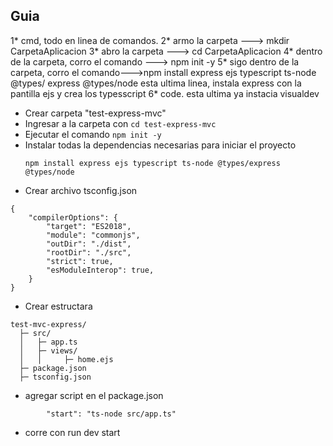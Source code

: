 ## Guia

1* cmd, todo en linea de comandos.
2* armo la carpeta                            ---> mkdir CarpetaAplicacion
3* abro la carpeta                            ---> cd CarpetaAplicacion
4* dentro de la carpeta, corro el comando     ---> npm init -y
5* sigo dentro de la carpeta, corro el comando--->npm install express ejs typescript ts-node @types/  express @types/node
esta ultima linea, instala express con la pantilla ejs y crea los typesscript
6* code. esta ultima ya instacia visualdev



* Crear carpeta "test-express-mvc"
* Ingresar a la carpeta con  ```cd test-express-mvc```
* Ejecutar el comando ```npm init -y```
* Instalar todas la dependencias necesarias para iniciar el proyecto
    ```
    npm install express ejs typescript ts-node @types/express @types/node
    ```
* Crear archivo tsconfig.json
```
{
    "compilerOptions": {
        "target": "ES2018",
        "module": "commonjs",
        "outDir": "./dist",
        "rootDir": "./src",
        "strict": true,
        "esModuleInterop": true,
    }
}
```
* Crear estructara 
```
test-mvc-express/
  ├─ src/
  │   ├─ app.ts
  │   ├─ views/
  │   │     ├─ home.ejs
  ├─ package.json
  ├─ tsconfig.json

```
* agregar script en el package.json
```
		"start": "ts-node src/app.ts"
```
* corre con run dev start